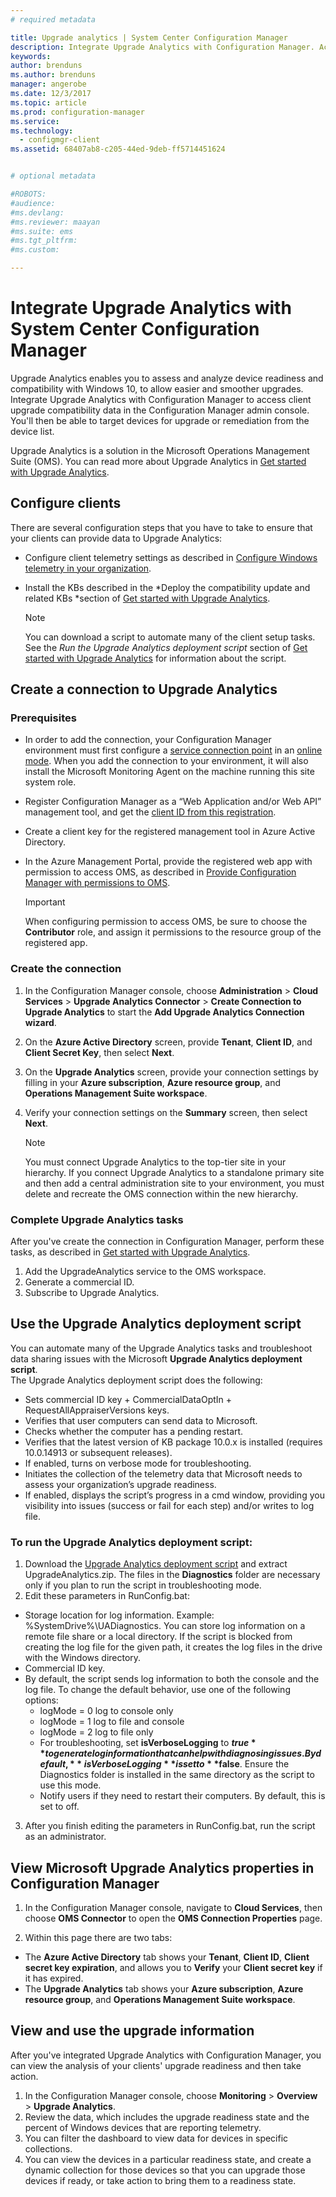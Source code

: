 ```yaml
---
# required metadata

title: Upgrade analytics | System Center Configuration Manager
description: Integrate Upgrade Analytics with Configuration Manager. Access upgrade compatibility data in your admin console. Target devices for upgrade or remediation.
keywords:
author: brenduns
ms.author: brenduns
manager: angerobe
ms.date: 12/3/2017
ms.topic: article
ms.prod: configuration-manager
ms.service:
ms.technology:
  - configmgr-client
ms.assetid: 68407ab8-c205-44ed-9deb-ff5714451624


# optional metadata

#ROBOTS:
#audience:
#ms.devlang:
#ms.reviewer: maayan
#ms.suite: ems
#ms.tgt_pltfrm:
#ms.custom:

---
```


# Integrate Upgrade Analytics with System Center Configuration Manager

Upgrade Analytics enables you to assess and analyze device readiness and compatibility with Windows 10, to allow easier and smoother upgrades. Integrate Upgrade Analytics with Configuration Manager to access client upgrade compatibility data in the Configuration Manager admin console. You'll then be able to target devices for upgrade or remediation from the device list.

Upgrade Analytics is a solution in the Microsoft Operations Management Suite (OMS). You can read more about Upgrade Analytics in [Get started with Upgrade Analytics](https://technet.microsoft.com/itpro/windows/deploy/upgrade-analytics-get-started).

## Configure clients

There are several configuration steps that you have to take to ensure that your clients can provide data to Upgrade Analytics:

-  Configure client telemetry settings as described in [Configure Windows telemetry in your organization](https://technet.microsoft.com/itpro/windows/manage/configure-windows-telemetry-in-your-organization).
-  Install the KBs described in the *Deploy the compatibility update and related KBs *section of [Get started with Upgrade Analytics](https://technet.microsoft.com/itpro/windows/deploy/upgrade-analytics-get-started).

	> [!NOTE]
	> You can download a script to automate many of the client setup tasks. See the *Run the Upgrade Analytics deployment script* section of [Get started with Upgrade Analytics](https://technet.microsoft.com/itpro/windows/deploy/upgrade-analytics-get-started) for information about the script.

## Create a connection to Upgrade Analytics

### Prerequisites

- In order to add the connection, your Configuration Manager environment must first configure a [service connection point](/sccm/core/servers/deploy/configure/about-the-service-connection-point) in an [online mode](https://azure.microsoft.com/en-us/documentation/articles/resource-group-create-service-principal-portal/). When you add the connection to your environment, it will also install the Microsoft Monitoring Agent on the machine running this site system role.
- Register Configuration Manager as a “Web Application and/or Web API” management tool, and get the [client ID from this registration](https://azure.microsoft.com/documentation/articles/active-directory-integrating-applications/).
- Create a client key for the registered management tool in Azure Active Directory.
- In the Azure Management Portal, provide the registered web app with permission to access OMS, as described in [Provide Configuration Manager with permissions to OMS](https://azure.microsoft.com/en-us/documentation/articles/log-analytics-sccm/#provide-configuration-manager-with-permissions-to-oms).

    > [!IMPORTANT]
	> When configuring permission to access OMS, be sure to choose the **Contributor** role, and assign it permissions to the resource group of the registered app.

### Create the connection

1.  In the Configuration Manager console, choose **Administration** > **Cloud Services** > **Upgrade Analytics Connector** > **Create Connection to Upgrade Analytics** to start the **Add Upgrade Analytics Connection wizard**.
3.  On the **Azure Active Directory** screen, provide **Tenant**, **Client ID**, and **Client Secret Key**, then select **Next**.
4.  On the **Upgrade Analytics** screen, provide your connection settings by filling in your **Azure subscription**, **Azure resource group**, and **Operations Management Suite workspace**.
5.  Verify your connection settings on the **Summary** screen, then select **Next**.

	> [!NOTE]
	> You must connect Upgrade Analytics to the top-tier site in your hierarchy. If you connect Upgrade Analytics to a standalone primary site and then add a central administration site to your environment, you must delete and recreate the OMS connection within the new hierarchy.

### Complete Upgrade Analytics tasks  

After you've create the connection in Configuration Manager, perform these tasks, as described in [Get started with Upgrade Analytics](https://technet.microsoft.com/itpro/windows/deploy/upgrade-analytics-get-started).  

1. Add the UpgradeAnalytics service to the OMS workspace.  
2. Generate a commercial ID.  
3. Subscribe to Upgrade Analytics.   

## Use the Upgrade Analytics deployment script  

You can automate many of the Upgrade Analytics tasks and troubleshoot data sharing issues with the Microsoft **Upgrade Analytics deployment script**.  
The Upgrade Analytics deployment script does the following:  

- Sets commercial ID key + CommercialDataOptIn + RequestAllAppraiserVersions keys.  
- Verifies that user computers can send data to Microsoft.  
- Checks whether the computer has a pending restart.   
- Verifies that the latest version of KB package 10.0.x is installed (requires 10.0.14913 or subsequent releases).  
- If enabled, turns on verbose mode for troubleshooting.  
- Initiates the collection of the telemetry data that Microsoft needs to assess your organization’s upgrade readiness.  
- If enabled, displays the script’s progress in a cmd window, providing you visibility into issues (success or fail for each step) and/or writes to log file.  

### To run the Upgrade Analytics deployment script:  

1. Download the [Upgrade Analytics deployment script](https://go.microsoft.com/fwlink/?LinkID=822966&clcid=0x409) and extract UpgradeAnalytics.zip. The files in the **Diagnostics** folder are necessary only if you plan to run the script in troubleshooting mode.  
2. Edit these parameters in RunConfig.bat:  
- Storage location for log information. Example: %SystemDrive%\UADiagnostics. You can store log information on a remote file share or a local directory. If the script is blocked from creating the log file for the given path, it creates the log files in the drive with the Windows directory.  
- Commercial ID key.  
- By default, the script sends log information to both the console and the log file. To change the default behavior, use one of the following options:  
	- logMode = 0 log to console only  
	- logMode = 1 log to file and console  
	- logMode = 2 log to file only  
    - For troubleshooting, set **isVerboseLogging** to **$true** to generate log information that can help with diagnosing issues. By default, **isVerboseLogging** is set to **$false**. Ensure the Diagnostics folder is installed in the same directory as the script to use this mode.  
	- Notify users if they need to restart their computers. By default, this is set to off.  

3. After you finish editing the parameters in RunConfig.bat, run the script as an administrator.  


## View Microsoft Upgrade Analytics properties in Configuration Manager  

1.  In the Configuration Manager console, navigate to **Cloud Services**, then choose **OMS Connector** to open the **OMS Connection Properties** page.  

2.  Within this page there are two tabs:
  * The **Azure Active Directory** tab shows your **Tenant**, **Client ID**, **Client secret key expiration**, and allows you to **Verify** your **Client secret key** if it has expired.
  * The **Upgrade Analytics** tab shows your **Azure subscription**, **Azure resource group**, and **Operations Management Suite workspace**.

## View and use the upgrade information

After you've integrated Upgrade Analytics with Configuration Manager, you can view the analysis of your clients' upgrade readiness and then take action.

1. In the Configuration Manager console, choose **Monitoring** > **Overview** > **Upgrade Analytics**.
2. Review the data, which includes the upgrade readiness state and the percent of Windows devices that are reporting telemetry.
3. You can filter the dashboard to view data for devices in specific collections.
4. You can view the devices in a particular readiness state, and create a dynamic collection for those devices so that you can upgrade those devices if ready, or take action to bring them to a readiness state.

